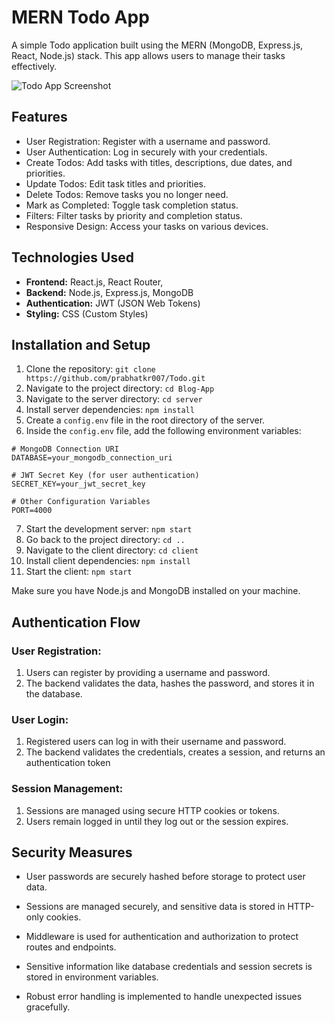 # MERN Todo App

A simple Todo application built using the MERN (MongoDB, Express.js, React, Node.js) stack. This app allows users to manage their tasks effectively.

![Todo App Screenshot](https://i.imgur.com/Zibn8eW.png)

## Features

- User Registration: Register with a username and password.
- User Authentication: Log in securely with your credentials.
- Create Todos: Add tasks with titles, descriptions, due dates, and priorities.
- Update Todos: Edit task titles and priorities.
- Delete Todos: Remove tasks you no longer need.
- Mark as Completed: Toggle task completion status.
- Filters: Filter tasks by priority and completion status.
- Responsive Design: Access your tasks on various devices.

## Technologies Used

- **Frontend:** React.js, React Router,
- **Backend:** Node.js, Express.js, MongoDB
- **Authentication:** JWT (JSON Web Tokens)
- **Styling:** CSS (Custom Styles)

## Installation and Setup

1. Clone the repository: `git clone https://github.com/prabhatkr007/Todo.git`
2. Navigate to the project directory: `cd Blog-App`
3. Navigate to the server directory: `cd server`
4. Install server dependencies: `npm install`
5. Create a `config.env` file in the root directory of the server.
6. Inside the `config.env` file, add the following environment variables:

```
# MongoDB Connection URI
DATABASE=your_mongodb_connection_uri

# JWT Secret Key (for user authentication)
SECRET_KEY=your_jwt_secret_key

# Other Configuration Variables
PORT=4000
```

7. Start the development server: `npm start`
8. Go back to the project directory: `cd ..`
9. Navigate to the client directory: `cd client`
10. Install client dependencies: `npm install`
11. Start the client: `npm start`

Make sure you have Node.js and MongoDB installed on your machine.

## Authentication Flow

### User Registration:

1. Users can register by providing a username and password.
2. The backend validates the data, hashes the password, and stores it in the database.

### User Login:

1. Registered users can log in with their username and password.
2. The backend validates the credentials, creates a session, and returns an authentication token 

### Session Management:

1. Sessions are managed using secure HTTP cookies or tokens.
2. Users remain logged in until they log out or the session expires.

## Security Measures


- User passwords are securely hashed before storage to protect user data.



- Sessions are managed securely, and sensitive data is stored in HTTP-only cookies.



- Middleware is used for authentication and authorization to protect routes and endpoints.


- Sensitive information like database credentials and session secrets is stored in environment variables.


- Robust error handling is implemented to handle unexpected issues gracefully.
